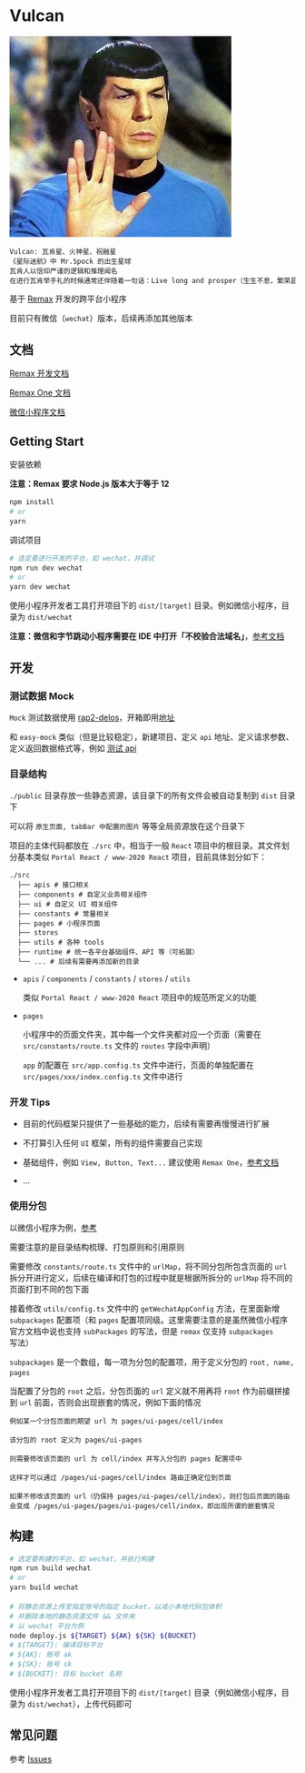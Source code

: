 # Vulcan

![Vulcan](./vulcan.jpg "Live long and prosper")

```bash
Vulcan: 瓦肯星、火神星、祝融星
《星际迷航》中 Mr.Spock 的出生星球
瓦肯人以信仰严谨的逻辑和推理闻名
在进行瓦肯举手礼的时候通常还伴随着一句话：Live long and prosper（生生不息，繁荣昌盛）
```

基于 [Remax](https://github.com/remaxjs/remax) 开发的跨平台小程序

目前只有微信（`wechat`）版本，后续再添加其他版本

## 文档

[Remax 开发文档](https://remaxjs.org/guide/quick-start)

[Remax One 文档](https://remaxjs.org/api/remax-one/components)

[微信小程序文档](https://developers.weixin.qq.com/miniprogram/dev/framework)

## Getting Start

安装依赖

**注意：Remax 要求 Node.js 版本大于等于 12**

```bash
npm install
# or
yarn
```

调试项目

```bash
# 选定要进行开发的平台，如 wechat，并调试
npm run dev wechat
# or
yarn dev wechat
```

使用小程序开发者工具打开项目下的 `dist/[target]` 目录。例如微信小程序，目录为 `dist/wechat`

**注意：微信和字节跳动小程序需要在 IDE 中打开「不校验合法域名」**，[参考文档](https://remaxjs.org/guide/basic/devtools)


## 开发

### 测试数据 Mock

`Mock` 测试数据使用 [rap2-delos](https://github.com/thx/rap2-delos)，开箱即用[地址](http://rap2.taobao.org)

和 `easy-mock` 类似（但是比较稳定），新建项目、定义 `api` 地址、定义请求参数、定义返回数据格式等，例如 [测试 api](http://rap2.taobao.org:38080/app/mock/263489/api/user)

### 目录结构

`./public` 目录存放一些静态资源，该目录下的所有文件会被自动复制到 `dist` 目录下

可以将 `原生页面, tabBar 中配置的图片` 等等全局资源放在这个目录下

项目的主体代码都放在 `./src` 中，相当于一般 `React` 项目中的根目录。其文件划分基本类似 `Portal React / www-2020 React` 项目，目前具体划分如下：

```shell
./src
  ├── apis # 接口相关
  ├── components # 自定义业务相关组件
  ├── ui # 自定义 UI 相关组件
  ├── constants # 常量相关
  ├── pages # 小程序页面
  ├── stores
  ├── utils # 各种 tools
  ├── runtime # 统一各平台基础组件、API 等（可拓展）
  └── ... # 后续有需要再添加新的目录
```

- `apis` / `components` / `constants` / `stores` / `utils`

  类似 `Portal React / www-2020 React` 项目中的规范所定义的功能

- `pages`

  小程序中的页面文件夹，其中每一个文件夹都对应一个页面（需要在 `src/constants/route.ts` 文件的 `routes` 字段中声明）

  `app` 的配置在 `src/app.config.ts` 文件中进行，页面的单独配置在 `src/pages/xxx/index.config.ts` 文件中进行

### 开发 Tips

- 目前的代码框架只提供了一些基础的能力，后续有需要再慢慢进行扩展

- 不打算引入任何 `UI` 框架，所有的组件需要自己实现

- 基础组件，例如 `View, Button, Text...` 建议使用 `Remax One`，[参考文档](https://remaxjs.org/api/remax-one/components)

- ...

### 使用分包

以微信小程序为例，[参考](https://developers.weixin.qq.com/miniprogram/dev/framework/subpackages/basic.html)

需要注意的是目录结构梳理、打包原则和引用原则

需要修改 `constants/route.ts` 文件中的 `urlMap`，将不同分包所包含页面的 `url` 拆分开进行定义，后续在编译和打包的过程中就是根据所拆分的 `urlMap` 将不同的页面打到不同的包下面

接着修改 `utils/config.ts` 文件中的 `getWechatAppConfig` 方法，在里面新增 `subpackages` 配置项（和 `pages` 配置项同级。这里需要注意的是虽然微信小程序官方文档中说也支持 `subPackages` 的写法，但是 `remax` 仅支持 `subpackages` 写法）

`subpackages` 是一个数组，每一项为分包的配置项，用于定义分包的 `root, name, pages`

当配置了分包的 `root` 之后，分包页面的 `url` 定义就不用再将 `root` 作为前缀拼接到 `url` 前面，否则会出现嵌套的情况，例如下面的情况


```
例如某一个分包页面的期望 url 为 pages/ui-pages/cell/index

该分包的 root 定义为 pages/ui-pages

则需要修改该页面的 url 为 cell/index 并写入分包的 pages 配置项中

这样才可以通过 /pages/ui-pages/cell/index 路由正确定位到页面

如果不修改该页面的 url（仍保持 pages/ui-pages/cell/index），则打包后页面的路由会变成 /pages/ui-pages/pages/ui-pages/cell/index，即出现所谓的嵌套情况
```

## 构建

```bash
# 选定要构建的平台，如 wechat，并执行构建
npm run build wechat
# or
yarn build wechat

# 将静态资源上传至指定账号的指定 bucket，以减小本地代码包体积
# 并删除本地的静态资源文件 && 文件夹
# 以 wechat 平台为例
node deploy.js ${TARGET} ${AK} ${SK} ${BUCKET}
# ${TARGET}: 编译目标平台
# ${AK}: 账号 ak
# ${SK}: 账号 sk
# ${BUCKET}: 目标 bucket 名称
```

使用小程序开发者工具打开项目下的 `dist/[target]` 目录（例如微信小程序，目录为 `dist/wechat`），上传代码即可

## 常见问题

参考 [Issues](https://github.com/war408705279/vulcan/issues)
